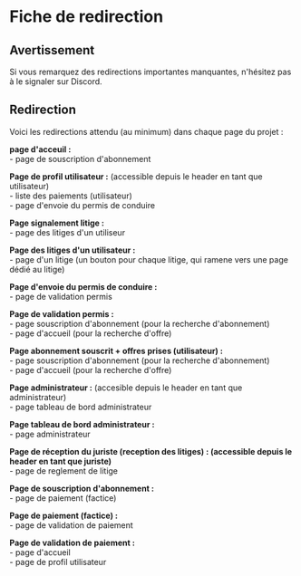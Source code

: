 # Fiche de redirection

## Avertissement  

Si vous remarquez des redirections importantes manquantes, n'hésitez pas à le signaler sur Discord.  

## Redirection  

Voici les redirections attendu (au minimum) dans chaque page du projet :  

**page d'acceuil :**  
    - page de souscription d'abonnement

**Page de profil utilisateur :**				(accessible depuis le header en tant que utilisateur)  
    - liste des paiements (utilisateur)  
    - page d'envoie du permis de conduire  

**Page signalement litige :**  
	- page des litiges d'un utiliseur  

**Page des litiges d'un utilisateur :**  
	- page d'un litige						(un bouton pour chaque litige, qui ramene vers une page dédié au litige)  

**Page d'envoie du permis de conduire :**  
	- page de validation permis  
	
**Page de validation permis :**   
	- page souscription d'abonnement		(pour la recherche d'abonnement)  
	- page d'accueil						(pour la recherche d'offre)  

**Page abonnement souscrit + offres prises (utilisateur) :**  
	- page souscription d'abonnement 		(pour la recherche d'abonnement)  
	- page d'accueil 						(pour la recherche d'offre)  

**Page administrateur :**						(accesible depuis le header en tant que administrateur)  
	- page tableau de bord administrateur  
	
**Page tableau de bord administrateur :**  
	- page administrateur  

**Page de réception du juriste (reception des litiges) : 	(accessible depuis le header en tant que juriste)**  
	- page de reglement de litige  
	
**Page de souscription d'abonnement :**   
    - page de paiement (factice)  

**Page de paiement (factice) :**  
    - page de validation de paiement  

**Page de validation de paiement :**  
	- page d'accueil  
	- page de profil utilisateur  

